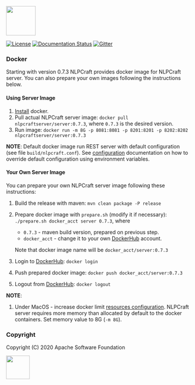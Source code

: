 <!--
 Licensed to the Apache Software Foundation (ASF) under one or more
 contributor license agreements.  See the NOTICE file distributed with
 this work for additional information regarding copyright ownership.
 The ASF licenses this file to You under the Apache License, Version 2.0
 (the "License"); you may not use this file except in compliance with
 the License.  You may obtain a copy of the License at

      http://www.apache.org/licenses/LICENSE-2.0

 Unless required by applicable law or agreed to in writing, software
 distributed under the License is distributed on an "AS IS" BASIS,
 WITHOUT WARRANTIES OR CONDITIONS OF ANY KIND, either express or implied.
 See the License for the specific language governing permissions and
 limitations under the License.
-->

<img src="https://nlpcraft.apache.org/images/nlpcraft_logo_black.gif" height="80px">
<br>

[![License](https://img.shields.io/badge/license-Apache%202-blue.svg)](https://raw.githubusercontent.com/apache/opennlp/master/LICENSE)
[![Documentation Status](https://img.shields.io/:docs-latest-green.svg)](https://nlpcraft.apache.org/docs.html)
[![Gitter](https://badges.gitter.im/apache-nlpcraft/community.svg)](https://gitter.im/apache-nlpcraft/community)

### Docker
Starting with version 0.7.3 NLPCraft provides docker image for NLPCraft server. You can 
also prepare your own images following the instructions below. 

#### Using Server Image
 1. [Install](https://docs.docker.com/install/) docker.
 2. Pull actual NLPCraft server image: ```docker pull nlpcraftserver/server:0.7.3```, 
 where `0.7.3` is the desired version.
 3. Run image: ```docker run -m 8G -p 8081:8081 -p 8201:8201 -p 8202:8202 nlpcraftserver/server:0.7.3```

**NOTE**:
 Default docker image run REST server with default configuration (see file `build/nlpcraft.conf`). See [configuration](https://nlpcraft.apache.org/server-and-probe.html)
 documentation on how to override default configuration using environment variables. 

#### Your Own Server Image
You can prepare your own NLPCraft server image following these instructions:
 1. Build the release with maven: ```mvn clean package -P release```  
 2. Prepare docker image with `prepare.sh` (modify it if necessary):
   ```./prepare.sh docker_acct server 0.7.3```, where
    * `0.7.3` - maven build version, prepared on previous step.
    * `docker_acct` - change it to your own [DockerHub](https://hub.docker.com) account.    
 
    Note that docker image name will be `docker_acct/server:0.7.3`   
 3. Login to [DockerHub](https://hub.docker.com): ```docker login```   
 4. Push prepared docker image: ```docker push docker_acct/server:0.7.3```  
 5. Logout from [DockerHub](https://hub.docker.com): ```docker logout```

**NOTE**:
 1. Under MacOS - increase docker limit [resources configuration](https://docs.docker.com/config/containers/resource_constraints/). NLPCraft server requires more memory
than allocated by default to the docker containers. Set memory value to 8G (`-m 8G`). 
          
### Copyright
Copyright (C) 2020 Apache Software Foundation

<img src="https://www.apache.org/img/ASF20thAnniversary.jpg" height="64px">


